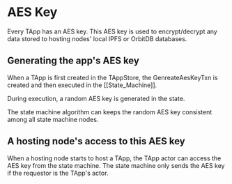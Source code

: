 # AES Key
Every TApp has an AES key. 
This AES key is used to encrypt/decrypt any data stored to hosting nodes' local IPFS or OrbitDB databases.

## Generating the app's AES key
When a TApp is first created in the TAppStore, the GenreateAesKeyTxn is created and then executed in the [[State_Machine]].

During execution, a random AES key is generated in the state.

The state machine algorithm can keeps the random AES key consistent among all state machine nodes.

## A hosting node's access to this AES key
When a hosting node starts to host a TApp, the TApp actor can access the AES key from the state machine. The state machine only sends the AES key if the requestor is the TApp's actor.

